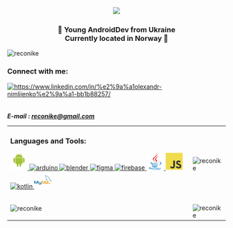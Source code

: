 
<div align = "center"><img src="https://media.giphy.com/media/M9gbBd9nbDrOTu1Mqx/giphy.gif" width="100"/></div>
<h3 align="center">👾 Young AndroidDev from Ukraine </br> Currently located in Norway 👾</h3>

<p align="left"> <img src="https://komarev.com/ghpvc/?username=reconike&label=Profile%20views&color=0e75b6&style=flat" alt="reconike" /> </p>


<h3 align="left">Connect with me:</h3>
<p align="left">
<a href="https://linkedin.com/in/https://www.linkedin.com/in/%e2%9a%a1olexandr-nimliienko%e2%9a%a1-bb1b88257/" target="blank"><img align="center" src="https://raw.githubusercontent.com/rahuldkjain/github-profile-readme-generator/master/src/images/icons/Social/linked-in-alt.svg" alt="https://www.linkedin.com/in/%e2%9a%a1olexandr-nimliienko%e2%9a%a1-bb1b88257/" height="30" width="40" /></a>
</br></br></br>
  <b><i>E-mail : <a href="mailto:reconike@gmail.com" target="blank">reconike@gmail.com</a></i></b>

</p>


<table>
  <tr>
    <td>
      <h3 align="left">Languages and Tools:</h3>
<p align="left"> <a href="https://developer.android.com" target="_blank" rel="noreferrer">
<img src="https://raw.githubusercontent.com/devicons/devicon/master/icons/android/android-original-wordmark.svg" alt="android" width="40" height="40"/> </a> <a href="https://www.arduino.cc/" target="_blank" rel="noreferrer">
<img src="https://cdn.worldvectorlogo.com/logos/arduino-1.svg" alt="arduino" width="40" height="40"/> </a> <a href="https://www.blender.org/" target="_blank" rel="noreferrer">
<img src="https://download.blender.org/branding/community/blender_community_badge_white.svg" alt="blender" width="40" height="40"/> </a> <a href="https://www.figma.com/" target="_blank" rel="noreferrer">
<img src="https://www.vectorlogo.zone/logos/figma/figma-icon.svg" alt="figma" width="40" height="40"/> </a> <a href="https://firebase.google.com/" target="_blank" rel="noreferrer">
<img src="https://www.vectorlogo.zone/logos/firebase/firebase-icon.svg" alt="firebase" width="40" height="40"/> </a> <a href="https://www.java.com" target="_blank" rel="noreferrer"> <img src="https://raw.githubusercontent.com/devicons/devicon/master/icons/java/java-original.svg" alt="java" width="40" height="40"/> </a> <a href="https://developer.mozilla.org/en-US/docs/Web/JavaScript" target="_blank" rel="noreferrer">
<img src="https://raw.githubusercontent.com/devicons/devicon/master/icons/javascript/javascript-original.svg" alt="javascript" width="40" height="40"/> </a> <a href="https://kotlinlang.org" target="_blank" rel="noreferrer"> 
<img src="https://www.vectorlogo.zone/logos/kotlinlang/kotlinlang-icon.svg" alt="kotlin" width="40" height="40"/> </a> <a href="https://www.mysql.com/" target="_blank" rel="noreferrer"> <img src="https://raw.githubusercontent.com/devicons/devicon/master/icons/mysql/mysql-original-wordmark.svg" alt="mysql" width="40" height="40"/> </a> </p>
</td>
    <td>
        <p><img align="left" src="https://github-readme-stats.vercel.app/api/top-langs?username=reconike&show_icons=true&locale=en&layout=compact" alt="reconike" /></p>
    </td>
  </tr>
  <tr>
    <td>
      <p>&nbsp;<img align="left" src="https://github-readme-stats.vercel.app/api?username=reconike&show_icons=true&locale=en" alt="reconike" /></p>
    </td>
    <td>
      <p><img align="left" src="https://github-readme-streak-stats.herokuapp.com/?user=reconike&" alt="reconike" /></p>
    </td>
  </tr>
</table>






